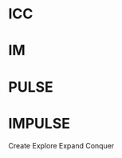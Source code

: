 <!DOCTYPE html>
<html lang="es">
<head>
    <meta charset="UTF-8">
    <meta name="viewport" content="width=device-width, initial-scale=1.0">
    
</head>
<body>
    <h1>ICC</h1>
    <h1>IM</h1>
    <h1>PULSE</h1>
    <h1>IMPULSE</h1>
    <p>Create Explore Expand Conquer</p>
</body>
</html>
